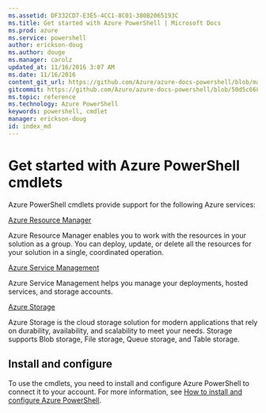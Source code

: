 ```yaml
---
ms.assetid: DF332CD7-E3E5-4CC1-8C01-380B2065193C
ms.title: Get started with Azure PowerShell | Microsoft Docs
ms.prod: azure
ms.service: powershell
author: erickson-doug
ms.author: douge
ms.manager: carolz
updated_at: 11/16/2016 3:07 AM
ms.date: 11/16/2016
content_git_url: https://github.com/Azure/azure-docs-powershell/blob/master/azureps-cmdlets-docs/index.md
gitcommit: https://github.com/Azure/azure-docs-powershell/blob/50d5c66851b645a33feccccba1b340c6fb123e84/azureps-cmdlets-docs/index.md
ms.topic: reference
ms.technology: Azure PowerShell
keywords: powershell, cmdlet
manager: erickson-doug
id: index_md
---
```


# Get started with Azure PowerShell cmdlets


Azure PowerShell cmdlets provide support for the following Azure services:

[Azure Resource Manager](~/ResourceManager/index.md)

Azure Resource Manager enables you to work with the resources in your solution as a group.
You can deploy, update, or delete all the resources for your solution in a single, coordinated operation.


[Azure Service Management](~/ServiceManagement/index.md)

Azure Service Management helps you manage your deployments, hosted services, and storage accounts.


[Azure Storage](~/Storage/index.md)

Azure Storage is the cloud storage solution for modern applications that rely on durability, availability, and scalability to meet your needs.
Storage supports Blob storage, File storage, Queue storage, and Table storage.



## Install and configure

To use the cmdlets, you need to install and configure Azure PowerShell to connect it to your account. For more information, see [How to install and configure Azure PowerShell](https://azure.microsoft.com/en-us/documentation/articles/powershell-install-configure/).
